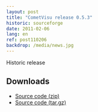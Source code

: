 ```yaml
---
layout: post
title: "CometVisu release 0.5.3"
historic: sourceforge
date: 2011-02-06
lang: en
ref: post110206
backdrop: /media/news.jpg
---
```


Historic release

Downloads
---------

* [Source code (zip)](https://github.com/CometVisu/CometVisu/archive/v0.5.3.zip)
* [Source code (tar.gz)](https://github.com/CometVisu/CometVisu/archive/v0.5.3.tar.gz)